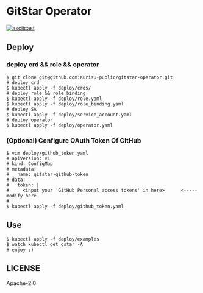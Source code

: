 # GitStar Operator

[![asciicast](https://asciinema.org/a/322231.svg)](https://asciinema.org/a/322231)

## Deploy

### deploy crd && role && operator

```shell
$ git clone git@github.com:Kurisu-public/gitstar-operator.git
# deploy crd
$ kubectl apply -f deploy/crds/
# deploy role && role binding
$ kubectl apply -f deploy/role.yaml 
$ kubectl apply -f deploy/role_binding.yaml
# deploy SA
$ kubectl apply -f deploy/service_account.yaml
# deploy operator
$ kubectl apply -f deploy/operator.yaml
```

### (Optional) Configure OAuth Token Of GitHub

```shell
$ vim deploy/github_token.yaml 
# apiVersion: v1
# kind: ConfigMap
# metadata:
#   name: gitstar-github-token
# data:
#   token: |
#     <input your 'GitHub Personal access tokens' in here>      <----- modify here
#
$ kubectl apply -f deploy/github_token.yaml 
```

## Use

```shell
$ kubectl apply -f deploy/examples
$ watch kubectl get gstar -A
# enjoy :)
```


## LICENSE

Apache-2.0